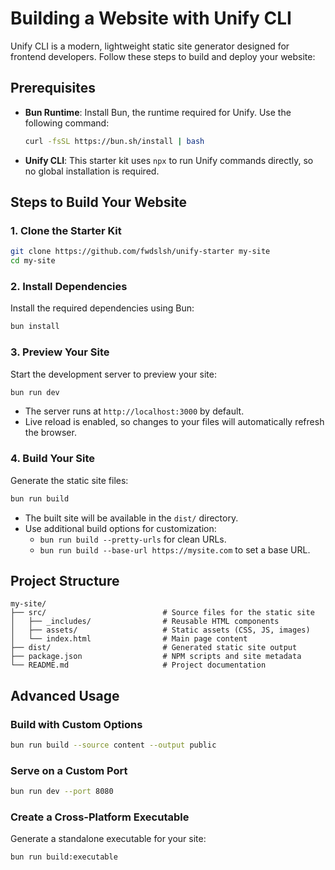 # Building a Website with Unify CLI

Unify CLI is a modern, lightweight static site generator designed for frontend developers. Follow these steps to build and deploy your website:

## Prerequisites

- **Bun Runtime**: Install Bun, the runtime required for Unify. Use the following command:
  ```bash
  curl -fsSL https://bun.sh/install | bash
  ```
- **Unify CLI**: This starter kit uses `npx` to run Unify commands directly, so no global installation is required.

## Steps to Build Your Website

### 1. Clone the Starter Kit

```bash
git clone https://github.com/fwdslsh/unify-starter my-site
cd my-site
```

### 2. Install Dependencies

Install the required dependencies using Bun:

```bash
bun install
```

### 3. Preview Your Site

Start the development server to preview your site:

```bash
bun run dev
```

- The server runs at `http://localhost:3000` by default.
- Live reload is enabled, so changes to your files will automatically refresh the browser.

### 4. Build Your Site

Generate the static site files:

```bash
bun run build
```

- The built site will be available in the `dist/` directory.
- Use additional build options for customization:
  - `bun run build --pretty-urls` for clean URLs.
  - `bun run build --base-url https://mysite.com` to set a base URL.

## Project Structure

```
my-site/
├── src/                          # Source files for the static site
│   ├── _includes/                # Reusable HTML components
│   ├── assets/                   # Static assets (CSS, JS, images)
│   └── index.html                # Main page content
├── dist/                         # Generated static site output
├── package.json                  # NPM scripts and site metadata
└── README.md                     # Project documentation
```

## Advanced Usage

### Build with Custom Options

```bash
bun run build --source content --output public
```

### Serve on a Custom Port

```bash
bun run dev --port 8080
```

### Create a Cross-Platform Executable

Generate a standalone executable for your site:

```bash
bun run build:executable
```

